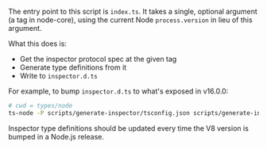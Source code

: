 The entry point to this script is `index.ts`. It takes a single, optional argument (a tag in node-core), using the current Node `process.version` in lieu of this argument.

What this does is:

- Get the inspector protocol spec at the given tag
- Generate type definitions from it
- Write to `inspector.d.ts`

For example, to bump `inspector.d.ts` to what's exposed in v16.0.0:

```sh
# cwd = types/node
ts-node -P scripts/generate-inspector/tsconfig.json scripts/generate-inspector v16.0.0
```

Inspector type definitions should be updated every time the V8 version is bumped in a Node.js release.
